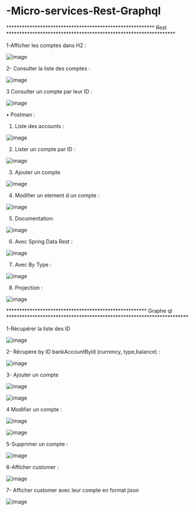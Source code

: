 # -Micro-services-Rest-Graphql
********************************************************* Rest *****************************************************************

1-Afficher les comptes dans H2 : 

![image](https://user-images.githubusercontent.com/84717947/201519120-1f21caba-4b45-4fdb-b1cf-06fc02c8324c.png) 

2-	Consulter la liste des comptes :

 ![image](https://user-images.githubusercontent.com/84717947/201519178-6a088d0f-cb5c-4ace-8c49-df7ea5bebec5.png)

3	Consulter un compte par leur ID : 

 ![image](https://user-images.githubusercontent.com/84717947/201519197-df8a21b6-0a54-4b07-9327-248c131d457e.png)

•	Postman :

1.	Liste des accounts : 
 
![image](https://user-images.githubusercontent.com/84717947/201519209-3ef45995-8bdc-47f8-8f47-b2d481899144.png)

2.	Lister un compte par ID :

 ![image](https://user-images.githubusercontent.com/84717947/201519212-53a9c3ef-886c-43cc-aa8e-cf6ef4da48b9.png)

3.	Ajouter un compte 

![image](https://user-images.githubusercontent.com/84717947/201519215-f53753c3-74a8-47f6-8a4e-267d8ac058ab.png)

4.	Modifier un element d un compte :

 ![image](https://user-images.githubusercontent.com/84717947/201519225-3073cea4-e1ca-437a-bf2b-52220db77b92.png)

5.	Documentation:

![image](https://user-images.githubusercontent.com/84717947/201519227-c0463bba-07c2-4721-b424-ac5eafd2ef31.png)
 
6.	Avec  Spring Data Rest :

![image](https://user-images.githubusercontent.com/84717947/201519233-e88bafd3-f7b7-4de2-b594-9b63819744fd.png)

7.	 Avec  By Type : 

 ![image](https://user-images.githubusercontent.com/84717947/201519236-20a33abc-0474-4dce-8f54-c5db774bf814.png)

8.	Projection :

 ![image](https://user-images.githubusercontent.com/84717947/201519241-e97ba438-114e-431c-9431-275f7d90f104.png)

******************************************************    Graphe ql    **********************************************************************
 
1-Récupérer la liste des ID 

 ![image](https://user-images.githubusercontent.com/84717947/201519268-86d4066d-8d33-4d7b-993a-12f660b1ecf0.png)

2-	Récupère by ID bankAccountById (currency, type,balance) :

 ![image](https://user-images.githubusercontent.com/84717947/201519273-961b90ef-5873-4d9b-9baa-e379d26da1bc.png)

3-	Ajouter un compte 

![image](https://user-images.githubusercontent.com/84717947/201519282-b40f11a9-b517-4a45-b4ba-4a50c72a8b53.png)

![image](https://user-images.githubusercontent.com/84717947/201519288-0563d54e-30bc-462a-ab2b-3198b6e9fa66.png)
 
4	Modifier un compte :

 ![image](https://user-images.githubusercontent.com/84717947/201519292-d87064ac-cc89-4614-ab89-bd00c1ef6e8b.png)

![image](https://user-images.githubusercontent.com/84717947/201519297-a1637896-a0e1-4d1b-8ddd-d6c151962ef1.png)

5-Supprimer un compte :
 
![image](https://user-images.githubusercontent.com/84717947/201519307-f5109f5b-99ff-4c7c-aa25-4b26b26b0aa7.png)

6-Afficher customer :

![image](https://user-images.githubusercontent.com/84717947/201519315-04d294f9-0f35-4e44-b92e-0aafae6e9292.png)

  
7-	Afficher customer avec leur compte en format jison
 
![image](https://user-images.githubusercontent.com/84717947/201519324-8c6b35bd-349a-40f6-8740-27b9fd22c4b8.png)





